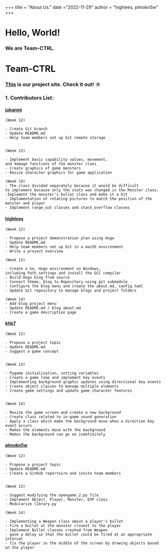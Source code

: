 +++
title = "About Us."
date ="2022-11-29"
author = "highlees, plmokn5w"
+++

# Hello, World!

### We are Team-CTRL.

# Team-CTRL

### [This](https://plmokn5w.github.io/project/) is our project site. Check it out! :sunny:

### 1. Contributors List:
#### [jukanmi](https://github.com/jukanmi)

	(Week 12)
	
	- Create Git branch
	- Update README.md
	- Help team members set up Git remote storage
	
	
	(Week 13)
	
	- Implement basic capability values, movement, 
	and damage functions of the monster class
	- Create graphics of game monsters
	- Resize character graphics for game application
	
	(Week 14)
	- The class divided separately because it would be difficult 
	to implement because only the stats was changed in the Monster class.
	-Implement the monster's bullet class and make it a hit
	- Implementation of rotating pictures to match the position of the monster and player
	- Implement range_out classes and stack_overflow classes
	

#### [highlees](https://github.com/highlees)

	(Week 12)
	
	- Propose a project demonstration plan using Hugo
	- Update README.md
	- Help team members set up Git in a macOS environment
	- Write a project overview
	
	(Week 13)
	
	- Create a Go, Hugo environment on Windows, 
	including Path settings and install the GCC compiler
	- Build Hugo blog from source
	- Connect theme, blog to Repository using git submodule
	- Configure the blog menu and create the about.md, config.toml
	- Update Git repository to manage blogs and project folders
	
	(Week 14)
	- Add blog project menu
	- Update README.md / blog about.md
	- Create a game description page
	
	
#### [khb7](https://github.com/khb7)

	(Week 12)
	
	- Propose a project topic
	- Update README.md
	- Suggest a game concept
	
	
	(Week 13)
	
	- Pygame initialization, setting variables
	- Create a game loop and implement key events
	- Implementing background graphic updates using directional key events
	- Create object classes to manage multiple elements
	- Create game settings and update game character features
	
	
	(Week 14)
	
	- Resize the game screen and create a new background
	- Create class related to in-game sound generation
	- Apply a class which make the background move when a direction key event occurs
	- Makes the elements move with the background
	- Makes the background can go on indefinitely
	

#### [plmokn5w](https://github.com/plmokn5w)

	(Week 12)
	
	- Propose a project topic
	- Update README.md
	- Create a GitHub repertoire and invite team members
	
	
	(Week 13)
	
	- Suggest modifying the opengame_2.py file
	- Implement Object, Player, Monster, EXP class
	- Modularize library.py

	(Week 14)

	- Implementing a Weapon class about a player's bullet
	- Fire a bullet at the monster closest to the player
	- Implement Bullet classes created from Weapon
	- gave a delay so that the bullet could be fired at an appropriate interval
	- fix the player in the middle of the screen by drawing objects based on the player
